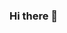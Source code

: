 ### Hi there 👋

<!--
**YoussefBraham/YoussefBraham** is a ✨ _special_ ✨ repository because its `README.md` (this file) appears on your GitHub profile.


- 🔭 I’m currently working on Finding a Data Science Job in Blockchain
- 🌱 I’m currently learning about Blockchain
- 👯 I’m looking to collaborate on Data Project around Tunisia Economy
- 💬 Ask me about Business Studies, France, Tunisia, Data Analysis, Basic blockchain
- 📫 My Email: youssef.braham@edu.escp.eu
- ⚡ Fun fact: I love spicy food
-->
